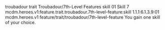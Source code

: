<ability>
  <metadata>
    <class>troubadour</class>
    <feature_type>trait</feature_type>
    <file_dpath>Troubadour/7th-Level Features</file_dpath>
    <item_id>skill</item_id>
    <item_index>01</item_index>
    <item_name>Skill</item_name>
    <level>7</level>
    <scc>mcdm.heroes.v1:feature.trait.troubadour.7th-level-feature:skill</scc>
    <scdc>1.1.1:6.1.3.9:01</scdc>
    <source>mcdm.heroes.v1</source>
    <type>feature/trait/troubadour/7th-level-feature</type>
  </metadata>
  <effects>
    <effect type="mundane">You gain one skill of your choice.</effect>
  </effects>
</ability>
